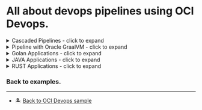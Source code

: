 All about devops pipelines using OCI Devops.
=======
<details>
  <summary>Cascaded Pipelines - click to expand</summary>

* [Cascaded Pipelines - With in the Region](./oci-cascaded-pipelines/same-region/)

</details>
<details>
<summary> Pipeline with Oracle GraalVM - click to expand</summary>

* [Build and deploy a JAVA - GraalVM - Micronaut application on to Instances](./oci-devops-graal-micronaut-deploy-to-instances)

</details>
<details>
  <summary>Golan Applications - click to expand</summary>

* [Build and Deploy a Golan application using OCI Devops](./oci-devops-golan-sample/)

</details>

<details>
  <summary>JAVA Applications - click to expand</summary>
  
* [Build and run a OCI devops pipeline with Java-Micronaut framework on to OKE.](./oci-java-micronaut-devops-example/)

* [Build and run a OCI devops pipeline with JAVA and GraalVM on to OKE.](./oci-java-graalvm-devops-example/)

</details>


</details>
<details>
  <summary>RUST Applications - click to expand</summary>

* [Build and Deploy a RUST application using OCI Devops](./oci-devops-cicd-rust-sample/)

</details>


</details>



### Back to examples.
----

- 🏝️ [Back to OCI Devops sample](../README.md)

